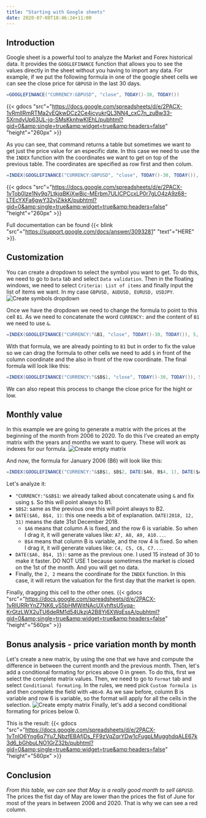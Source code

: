 ```yaml
---
title: "Starting with Google sheets"
date: 2020-07-08T18:46:24+11:00
---
```


## Introduction
Google sheet is a powerful tool to analyze the Market and Forex historical data. It provides the `GOOGLEFINANCE` function that allows you to see the values directly in the sheet without you having to import any data.
For example, if we put the following formula in one of the google sheet cells we can see the close price for `GBPUSD` in the last 30 days.
```csharp
=GOOGLEFINANCE("CURRENCY:GBPUSD", "close", TODAY()-30, TODAY())
```
{{< gdocs "src"="https://docs.google.com/spreadsheets/d/e/2PACX-1vRmlIRmRTMa2vEQkwDCz2Ce4icyukrQL3NN4_cxC7n_zuBw33-5XrndyUp63UL-jq-SMsKknhwKIEhL/pubhtml?gid=0&amp;single=true&amp;widget=true&amp;headers=false" "height"="260px" >}}

As you can see, that command returns a table but sometimes we want to get just the price value for an especific date. In this case we need to use the the `INDEX` function with the coordinates we want to get on top of the previous table. The coordinates are specified as row first and then colum.

```csharp
=INDEX(GOOGLEFINANCE("CURRENCY:GBPUSD", "close", TODAY()-30, TODAY()), 5, 2)
```
{{< gdocs "src"="https://docs.google.com/spreadsheets/d/e/2PACX-1vTob0lze1Ny9q7LtkjqBKiXwBic-MErbm7ULICPCcxLP0r7gLO4zA9z68-LTEcYXFa6gwY32yjZikkK/pubhtml?gid=0&amp;single=true&amp;widget=true&amp;headers=false" "height"="260px" >}}

Full documentation can be found {{< blink "src"="https://support.google.com/docs/answer/3093281" "text"="HERE" >}}.

## Customization
You can create a dropdown to select the symbol you want to get. To do this, we need to go to `Data` tab and select `Data validation`.
Then in the floating windows, we need to select `Criteria: List of items` and finally input the list of items we want. In my case `GBPUSD, AUDUSD, EURUSD, USDJPY`.
![Create symbols dropdown](/trading/spreadsheet-symbols-dropdown.png)

Once we have the dropdown we need to change the formula to point to this cell `B1`. As we need to concatenate the word `CURRENCY:` and the content of `B1` we need to use `&`.
```csharp
=INDEX(GOOGLEFINANCE("CURRENCY:"&B1, "close", TODAY()-30, TODAY()), 5, 2)
```
With that formula, we are already pointing to `B1` but in order to fix the value so we can drag the formula to other cells we need to add `$` in front of the column coordinate and the also in front of the row coordinate. The final formula will look like this:
```csharp
=INDEX(GOOGLEFINANCE("CURRENCY:"&$B$1, "close", TODAY()-30, TODAY()), 5, 2)
```
We can also repeat this process to change the close price for the hight or low.

## Monthly value
In this example we are going to generate a matrix with the prices at the beginning of the month from 2006 to 2020.
To do this I've created an empty matrix with the years and months we want to query. These will work as indexes for our formula.
![Create empty matrix](/trading/spreadsheet-empty-matrix.png)

And now, the formula for January 2006 (B6) will look like this:
```csharp
=INDEX(GOOGLEFINANCE("CURRENCY:"&$B$1, $B$2, DATE($A6, B$4, 1), DATE($A6, B$4, 15)), 2, 2)
```
Let's analyze it:
  * `"CURRENCY:"&$B$1`: we already talked about concatenate using `&` and fix using `$`. So this will point always to B1.
  * `$B$2`: same as the previous one this will point always to B2.
  * `DATE($A6, B$4, 1)`: this one needs a bit of explanation. `DATE(2018, 12, 31)` means the date 31st December 2018.
    * `$A6` means that column A is fixed, and the row 6 is variable. So when I drag it, it will generate values like: `A7, A8, A9, A10...`.
    * `B$4` means that column B is variable, and the row 4 is fixed. So when I drag it, it will generate values like: `C4, C5, C6, C7...`.
  * `DATE($A6, B$4, 15)`: same as the previous one. I used 15 instead of 30 to make it faster. DO NOT USE 1 because sometimes the market is closed on the 1st of the month. And you will get no data.
  * Finally, the `2, 2` means the coordinate for the `INDEX` function. In this case, it will return the valuation for the first day that the market is open.

Finally, dragging this cell to the other ones.
{{< gdocs "src"="https://docs.google.com/spreadsheets/d/e/2PACX-1vRIURRrYnZ7NK6_yS5bHMWitNAcUXyhftsU5vqa-KrGtzLWX2uTU6deRM1d54UkzjA2B8Yi6XWqEssA/pubhtml?gid=0&amp;single=true&amp;widget=true&amp;headers=false" "height"="560px" >}}

## Bonus analysis - price variation month by month
Let's create a new matrix, by using the one that we have and compute the difference in between the current month and the previous month.
Then, let's add a conditional formating for prices above 0 in green. To do this, first we select the complete matrix values. Then, we need to go to `Format` tab and select `Conditional formating`. In the rules, we need pick `Custom formula is` and then complete the field with `=B6>0`. As we saw before, column B is variable and row 6 is variable, so the format will apply for all the cells in the selection.
![Create empty matrix](/trading/spreadsheet-conditional-formating.png)
Finally, let's add a second conditional formating for prices below 0. 

This is the result:
{{< gdocs "src"="https://docs.google.com/spreadsheets/d/e/2PACX-1vTnIO6Yng6q7Yu7_NbzfEBAfjDs_FF9zVqZqrYDw1cFugpLMugghdqALE67k3d6_bGhbuLNO1GrZ32b/pubhtml?gid=0&amp;single=true&amp;widget=true&amp;headers=false" "height"="560px" >}}

## Conclusion
*From this table, we can see that May is a really good month to sell `GBPUSD`.*
The prices the fist day of May are lower than the prices the fist of June for most of the years in between 2006 and 2020. That is why we can see a red column.